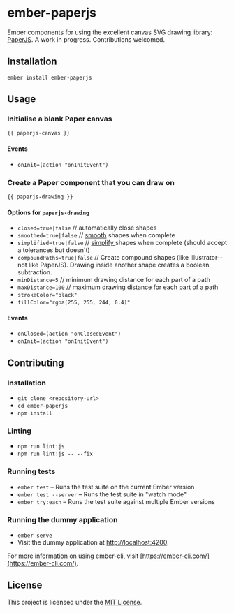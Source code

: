 ember-paperjs
==============================================================================

Ember components for using the excellent canvas SVG drawing library: [PaperJS](http://paperjs.org/). A work in progress. Contributions welcomed.

Installation
------------------------------------------------------------------------------

```
ember install ember-paperjs
```


Usage
------------------------------------------------------------------------------

### Initialise a blank Paper canvas

```
{{ paperjs-canvas }}
```

#### Events

* `onInit=(action "onInitEvent")`


### Create a Paper component that you can draw on

```
{{ paperjs-drawing }}
```

#### Options for `paperjs-drawing`

* `closed=true|false` // automatically close shapes
* `smoothed=true|false` // [smooth](http://paperjs.org/reference/path/#smooth) shapes when complete
* `simplified=true|false` //  [simplify ](http://paperjs.org/reference/path/#simplify) shapes when complete (should accept a tolerances but doesn't)
* `compoundPaths=true|false` // Create compound shapes (like Illustrator--not like PaperJS). Drawing inside another shape creates a boolean subtraction.
* `minDistance=5` // minimum drawing distance for each part of a path
* `maxDistance=100` // maximum drawing distance for each part of a path
* `strokeColor="black"`
* `fillColor="rgba(255, 255, 244, 0.4)"`

#### Events

* `onClosed=(action "onClosedEvent")`
* `onInit=(action "onInitEvent")`


Contributing
------------------------------------------------------------------------------

### Installation

* `git clone <repository-url>`
* `cd ember-paperjs`
* `npm install`

### Linting

* `npm run lint:js`
* `npm run lint:js -- --fix`

### Running tests

* `ember test` – Runs the test suite on the current Ember version
* `ember test --server` – Runs the test suite in "watch mode"
* `ember try:each` – Runs the test suite against multiple Ember versions

### Running the dummy application

* `ember serve`
* Visit the dummy application at [http://localhost:4200](http://localhost:4200).

For more information on using ember-cli, visit [https://ember-cli.com/](https://ember-cli.com/).

License
------------------------------------------------------------------------------

This project is licensed under the [MIT License](LICENSE.md).
